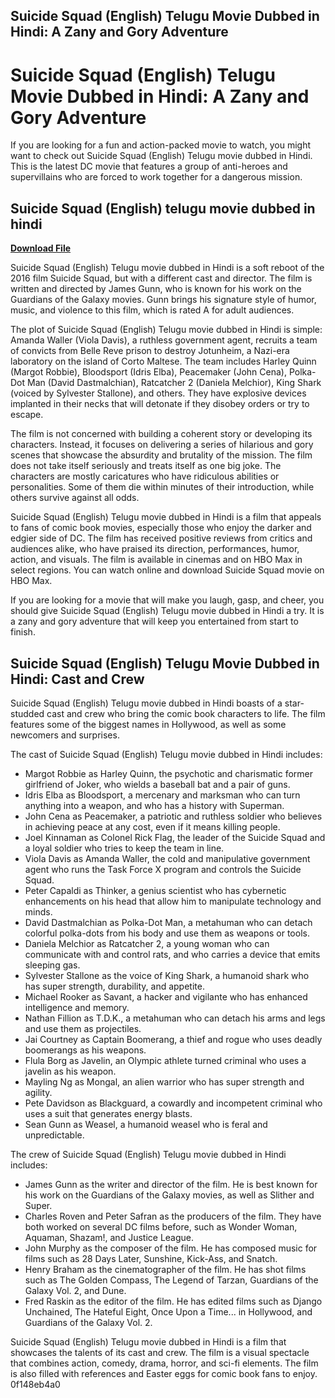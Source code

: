 ## Suicide Squad (English) Telugu Movie Dubbed in Hindi: A Zany and Gory Adventure

  
# Suicide Squad (English) Telugu Movie Dubbed in Hindi: A Zany and Gory Adventure
  
If you are looking for a fun and action-packed movie to watch, you might want to check out Suicide Squad (English) Telugu movie dubbed in Hindi. This is the latest DC movie that features a group of anti-heroes and supervillains who are forced to work together for a dangerous mission.
 
## Suicide Squad (English) telugu movie dubbed in hindi


[**Download File**](https://www.google.com/url?q=https%3A%2F%2Fcinurl.com%2F2tKFZ3&sa=D&sntz=1&usg=AOvVaw3HdpO4Zd1EyxqSNaiaRtDI)

  
Suicide Squad (English) Telugu movie dubbed in Hindi is a soft reboot of the 2016 film Suicide Squad, but with a different cast and director. The film is written and directed by James Gunn, who is known for his work on the Guardians of the Galaxy movies. Gunn brings his signature style of humor, music, and violence to this film, which is rated A for adult audiences.
  
The plot of Suicide Squad (English) Telugu movie dubbed in Hindi is simple: Amanda Waller (Viola Davis), a ruthless government agent, recruits a team of convicts from Belle Reve prison to destroy Jotunheim, a Nazi-era laboratory on the island of Corto Maltese. The team includes Harley Quinn (Margot Robbie), Bloodsport (Idris Elba), Peacemaker (John Cena), Polka-Dot Man (David Dastmalchian), Ratcatcher 2 (Daniela Melchior), King Shark (voiced by Sylvester Stallone), and others. They have explosive devices implanted in their necks that will detonate if they disobey orders or try to escape.
  
The film is not concerned with building a coherent story or developing its characters. Instead, it focuses on delivering a series of hilarious and gory scenes that showcase the absurdity and brutality of the mission. The film does not take itself seriously and treats itself as one big joke. The characters are mostly caricatures who have ridiculous abilities or personalities. Some of them die within minutes of their introduction, while others survive against all odds.
  
Suicide Squad (English) Telugu movie dubbed in Hindi is a film that appeals to fans of comic book movies, especially those who enjoy the darker and edgier side of DC. The film has received positive reviews from critics and audiences alike, who have praised its direction, performances, humor, action, and visuals. The film is available in cinemas and on HBO Max in select regions. You can watch online and download Suicide Squad movie on HBO Max.
  
If you are looking for a movie that will make you laugh, gasp, and cheer, you should give Suicide Squad (English) Telugu movie dubbed in Hindi a try. It is a zany and gory adventure that will keep you entertained from start to finish.
  
## Suicide Squad (English) Telugu Movie Dubbed in Hindi: Cast and Crew
  
Suicide Squad (English) Telugu movie dubbed in Hindi boasts of a star-studded cast and crew who bring the comic book characters to life. The film features some of the biggest names in Hollywood, as well as some newcomers and surprises.
  
The cast of Suicide Squad (English) Telugu movie dubbed in Hindi includes:
  
- Margot Robbie as Harley Quinn, the psychotic and charismatic former girlfriend of Joker, who wields a baseball bat and a pair of guns.
- Idris Elba as Bloodsport, a mercenary and marksman who can turn anything into a weapon, and who has a history with Superman.
- John Cena as Peacemaker, a patriotic and ruthless soldier who believes in achieving peace at any cost, even if it means killing people.
- Joel Kinnaman as Colonel Rick Flag, the leader of the Suicide Squad and a loyal soldier who tries to keep the team in line.
- Viola Davis as Amanda Waller, the cold and manipulative government agent who runs the Task Force X program and controls the Suicide Squad.
- Peter Capaldi as Thinker, a genius scientist who has cybernetic enhancements on his head that allow him to manipulate technology and minds.
- David Dastmalchian as Polka-Dot Man, a metahuman who can detach colorful polka-dots from his body and use them as weapons or tools.
- Daniela Melchior as Ratcatcher 2, a young woman who can communicate with and control rats, and who carries a device that emits sleeping gas.
- Sylvester Stallone as the voice of King Shark, a humanoid shark who has super strength, durability, and appetite.
- Michael Rooker as Savant, a hacker and vigilante who has enhanced intelligence and memory.
- Nathan Fillion as T.D.K., a metahuman who can detach his arms and legs and use them as projectiles.
- Jai Courtney as Captain Boomerang, a thief and rogue who uses deadly boomerangs as his weapons.
- Flula Borg as Javelin, an Olympic athlete turned criminal who uses a javelin as his weapon.
- Mayling Ng as Mongal, an alien warrior who has super strength and agility.
- Pete Davidson as Blackguard, a cowardly and incompetent criminal who uses a suit that generates energy blasts.
- Sean Gunn as Weasel, a humanoid weasel who is feral and unpredictable.

The crew of Suicide Squad (English) Telugu movie dubbed in Hindi includes:

- James Gunn as the writer and director of the film. He is best known for his work on the Guardians of the Galaxy movies, as well as Slither and Super.
- Charles Roven and Peter Safran as the producers of the film. They have both worked on several DC films before, such as Wonder Woman, Aquaman, Shazam!, and Justice League.
- John Murphy as the composer of the film. He has composed music for films such as 28 Days Later, Sunshine, Kick-Ass, and Snatch.
- Henry Braham as the cinematographer of the film. He has shot films such as The Golden Compass, The Legend of Tarzan, Guardians of the Galaxy Vol. 2, and Dune.
- Fred Raskin as the editor of the film. He has edited films such as Django Unchained, The Hateful Eight, Once Upon a Time... in Hollywood, and Guardians of the Galaxy Vol. 2.

Suicide Squad (English) Telugu movie dubbed in Hindi is a film that showcases the talents of its cast and crew. The film is a visual spectacle that combines action, comedy, drama, horror, and sci-fi elements. The film is also filled with references and Easter eggs for comic book fans to enjoy.
 0f148eb4a0
